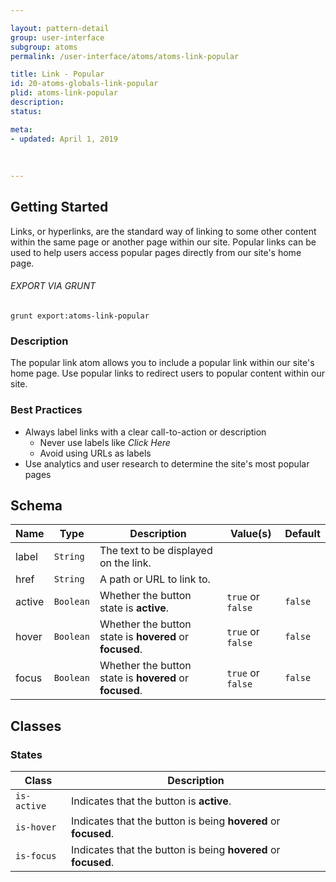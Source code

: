 ```yaml
---

layout: pattern-detail
group: user-interface
subgroup: atoms
permalink: /user-interface/atoms/atoms-link-popular

title: Link - Popular
id: 20-atoms-globals-link-popular
plid: atoms-link-popular
description: 
status: 

meta:
- updated: April 1, 2019
  
  
  
---
```



## Getting Started

Links, or hyperlinks, are the standard way of linking to some other content within the same page or another page within our site. Popular links can be used to help users access popular pages directly from our site's home page.

###### EXPORT VIA GRUNT

```
grunt export:atoms-link-popular
```


### Description

The popular link atom allows you to include a popular link within our site's home page. Use popular links to redirect users to popular content within our site.


### Best Practices

- Always label links with a clear call-to-action or description
  - Never use labels like *Click Here*
  - Avoid using URLs as labels
- Use analytics and user research to determine the site's most popular pages


## Schema

| Name            | Type      | Description                                               | Value(s)                                | Default   |
|-----------------|-----------|-----------------------------------------------------------|-----------------------------------------|-----------|
| label           | `String`  | The text to be displayed on the link.                     |                                         |           |
| href            | `String`  | A path or URL to link to.                                 |                                         |           |
| active          | `Boolean` | Whether the button state is **active**.                   | `true` or `false`                       | `false`   |
| hover           | `Boolean` | Whether the button state is **hovered** or **focused**.   | `true` or `false`                       | `false`   |
| focus           | `Boolean` | Whether the button state is **hovered** or **focused**.   | `true` or `false`                       | `false`   |


## Classes

### States

| Class             | Description                                                           |
|-------------------|-----------------------------------------------------------------------|
| `is-active`       | Indicates that the button is **active**.                              |
| `is-hover`        | Indicates that the button is being **hovered** or **focused**.        |
| `is-focus`        | Indicates that the button is being **hovered** or **focused**.        |
